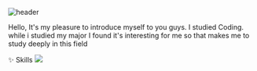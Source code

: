 ![header](https://capsule-render.vercel.app/api?type=wave&color=auto&height=300&section=header&text=Yummongi&fontSize=90)






Hello, It's my pleasure to introduce myself to you guys.
I studied Coding.
while i studied my major I found it's interesting for me so that makes me to study deeply in this field





✨ Skills
<img src="https://img.shields.io/badge/-Java-yellow?style=flat-square&logo=Java&logoColor=white"/>
 
